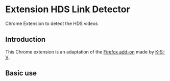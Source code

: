 # Extension HDS Link Detector
Chrome Extension to detect the HDS videos

## Introduction

This Chrome extension is an adaptation of the [Firefox add-on](https://addons.mozilla.org/fr/firefox/addon/hds-link-detector/) made by [K-S-V](https://github.com/K-S-V).

## Basic use

